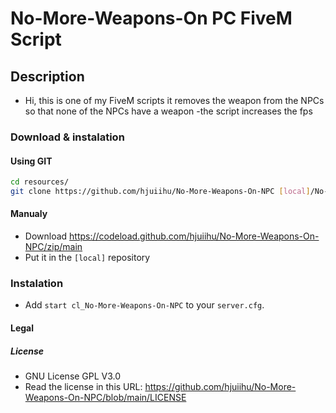 # No-More-Weapons-On PC FiveM Script

## Description

- Hi, this is one of my FiveM scripts it removes the weapon from the NPCs so that none of the NPCs have a weapon
-the script increases the fps

### Download & instalation

#### Using GIT

```sh
cd resources/
git clone https://github.com/hjuiihu/No-More-Weapons-On-NPC [local]/No-More-Weapons-On-NPC
```

#### Manualy

- Download <https://codeload.github.com/hjuiihu/No-More-Weapons-On-NPC/zip/main>
- Put it in the `[local]` repository

### Instalation

- Add `start cl_No-More-Weapons-On-NPC` to your `server.cfg`.

#### Legal

##### License

- GNU License GPL V3.0
- Read the license in this URL: <https://github.com/hjuiihu/No-More-Weapons-On-NPC/blob/main/LICENSE>
